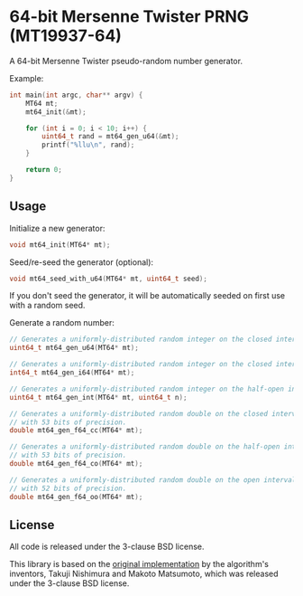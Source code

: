 # 64-bit Mersenne Twister PRNG (MT19937-64)

[1]: http://www.math.sci.hiroshima-u.ac.jp/m-mat/MT/emt64.html


A 64-bit Mersenne Twister pseudo-random number generator.

Example:

```c
int main(int argc, char** argv) {
    MT64 mt;
    mt64_init(&mt);

    for (int i = 0; i < 10; i++) {
        uint64_t rand = mt64_gen_u64(&mt);
        printf("%llu\n", rand);
    }

    return 0;
}
```


## Usage

Initialize a new generator:

```c
void mt64_init(MT64* mt);
```

Seed/re-seed the generator (optional):

```c
void mt64_seed_with_u64(MT64* mt, uint64_t seed);
```

If you don't seed the generator, it will be automatically seeded on first use with a random seed.

Generate a random number:

```c
// Generates a uniformly-distributed random integer on the closed interval [0, 2^64 - 1].
uint64_t mt64_gen_u64(MT64* mt);

// Generates a uniformly-distributed random integer on the closed interval [0, 2^63 - 1].
int64_t mt64_gen_i64(MT64* mt);

// Generates a uniformly-distributed random integer on the half-open interval [0, n).
uint64_t mt64_gen_int(MT64* mt, uint64_t n);

// Generates a uniformly-distributed random double on the closed interval [0.0, 1.0]
// with 53 bits of precision.
double mt64_gen_f64_cc(MT64* mt);

// Generates a uniformly-distributed random double on the half-open interval [0.0, 1.0)
// with 53 bits of precision.
double mt64_gen_f64_co(MT64* mt);

// Generates a uniformly-distributed random double on the open interval (0.0, 1.0)
// with 52 bits of precision.
double mt64_gen_f64_oo(MT64* mt);
```


## License

All code is released under the 3-clause BSD license.

This library is based on the [original implementation][1] by the algorithm's inventors, Takuji
Nishimura and Makoto Matsumoto, which was released under the 3-clause BSD license.

